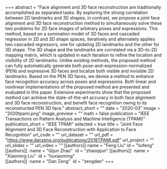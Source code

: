 +++
abstract = "Face alignment and 3D face reconstruction are traditionally accomplished as separated tasks. By exploring the strong correlation between 2D landmarks and 3D shapes, in contrast, we propose a joint face alignment and 3D face reconstruction method to simultaneously solve these two problems for 2D face images of arbitrary poses and expressions. This method, based on a summation model of 3D faces and cascaded regression in 2D and 3D shape spaces, iteratively and alternately applies two cascaded regressors, one for updating 2D landmarks and the other for 3D shape. The 3D shape and the landmarks are correlated via a 3D-to-2D mapping matrix, which is updated in each iteration to refine the location and visibility of 2D landmarks. Unlike existing methods, the proposed method can fully automatically generate both pose-and-expression-normalized (PEN) and expressive 3D faces and localize both visible and invisible 2D landmarks. Based on the PEN 3D faces, we devise a method to enhance face recognition accuracy across poses and expressions. Both linear and nonlinear implementations of the proposed method are presented and evaluated in this paper. Extensive experiments show that the proposed method can achieve the state-of-the-art accuracy in both face alignment and 3D face reconstruction, and benefit face recognition owing to its reconstructed PEN 3D face."
abstract_short = ""
date = "2020-03"
image = "2020tpami.png"
image_preview = ""
math = false
publication = "IEEE Transactions on Pattern Analysis and Machine Intelligence (TPAMI)"
publication_short = "IEEE TPAMI"
selected = true
title = "Joint Face Alignment and 3D Face Reconstruction with Application to Face Recognition"
url_code = ""
url_dataset = ""
url_pdf = "https://www.danzeng.org/publications/2018TPAMI.pdf"
url_project = ""
url_slides = ""
url_video = ""
[[authors]]
    name = "Feng Liu"
    id = "liufeng"
[[authors]]
​	name = "Qijun Zhao"
​	id = "zhaoqijun"
[[authors]]
​	name = "Xiaoming Liu"
​	id = "liuxiaoming"  
[[authors]]
​	name = "Dan Zeng"
​	id = "zengdan"
+++
